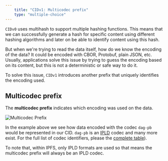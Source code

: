 ```yaml
---
    title: "CIDv1: Multicodec prefix"
    type: "multiple-choice"
---
```


`CIDv0` uses multihash to support multiple hashing functions. This means that we can successfully generate a hash for specific content using different hashing algorithms and later on be able to identify content using this hash.

But when we're trying to read the data itself, how do we know the encoding of the data?
It could be encoded with CBOR, Protobuf, plain JSON, etc. Usually, applications solve this issue by trying to guess the encoding based on its content, but this is not a deterministic or safe way to do it.

To solve this issue, `CIDv1` introduces another prefix that uniquely identifies the encoding used.

## Multicodec prefix

The **multicodec prefix** indicates which encoding was used on the data.

![Multicodec Prefix](tutorial-assets/T0006L03-multicodec.jpg)

In the example above we see how data encoded with the codec `dag-pb` would be represented in our CID.
`dag-pb` is an [IPLD](https://ipld.io/) codec and many more exist. For the full list of codec identifiers, please the [complete table](https://github.com/multiformats/multicodec/blob/master/table.csv)).

To note that, within IPFS, only IPLD formats are used so that means the multicodec prefix will always be an IPLD codec.
